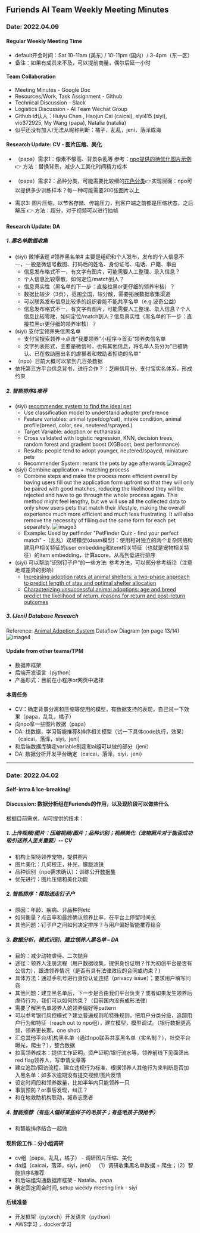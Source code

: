 ## Furiends AI Team Weekly Meeting Minutes

### Date: 2022.04.09

#### Regular Weekly Meeting Time
- default开会时间：Sat 10-11am (美东) / 10-11pm (国内）/ 3-4pm（东一区）
- 备注：如果有成员来不及，可以提前商量，偶尔后延一小时

#### Team Collaboration
- Meeting Minutes - Google Doc
- Resources/Work, Task Assignment - Github
- Technical Discussion - Slack
- Logistics Discussion - AI Team Wechat Group
- Github id认人：Huiyu Chen , Haojun Cai (caicai), siyi415 (siyi), vio372925, My Wang (papa), Natalia (natalia)
- 似乎还没有加入/无法从昵称判断：橘子，乱乱，jeni，落泽成海

#### Research Update: CV - 图片压缩、美化
- （papa）需求1：像素不够高、背景杂乱等 参考：[npo提供的待优化图片示例](https://drive.google.com/drive/folders/1mMT4lDLm_rWZb-0qNGRLhOtppJb3o9oA?usp=sharing) 👉 方法：替换背景，减少人工美化时间精力成本
- （papa）需求2：品种分类，可能需要比较细的[花色分类](https://github.com/Furiends/AI/blob/0fdbdc8b632455c4933153b956c30ae063987714/imges/npo%E8%8A%B1%E8%89%B2%E5%88%86%E7%B1%BB%E9%9C%80%E6%B1%82.JPG)👉实现层面：npo可以提供多少训练样本？每一种可能需要200张图片以上

- 需求3: 图片压缩，以节省存储、传输压力，到客户端之前都是压缩状态，之后解压 👉 方法：超分，对于视频可以进行抽帧

#### Research Update: DA 
##### 1. 黑名单数据收集
- (siyi) 微博话题 #领养黑名单# 主要是组织和个人发布，发布的个人信息不一，一般是微信号截图、打码后的姓名、身份证号、电话、户籍、事由
  - 信息发布格式不一，有文字有图片，可能需要人工整理、录入信息？
  - 个人信息比较零散，如何定位/match到人？
  - 信息真实性（黑名单的下一步：直接拉黑or更仔细的领养审核）？
  - 数据比较少（3页），范围全国，较分散，需要拓展数据收集渠道
  - 可以联系发布信息比较多的组织看能不能共享名单（e.g.波奇公益）
  - 信息发布格式不一，有文字有图片，可能需要人工整理、录入信息？个人信息比较零散，如何定位/match到人？信息真实性（黑名单的下一步：直接拉黑or更仔细的领养审核）？
- (siyi) 支付宝领养失信黑名单
  - 支付宝搜索领养->点击“我要领养”小程序->首页“领养失信名单
  - 文字列表形式，主要是微信号，也有其他信息，将名单人员分为”已被确认、已在救助圈出名的虐猫者和救助者拒绝的名单“ 
- （npo）目前大概可以拿到几百条数据
- 依托第三方平台信息背书，进行合作？：芝麻信用分、支付宝实名体系，形成约束

##### 2. 智能排序&推荐
- (siyi) [recommender system to find the ideal pet](https://e-82849.medium.com/animal-adoption-how-data-science-can-be-used-to-help-animals-in-shelter-30b980db7403)
  - Use classification model to understand adopter preference
  - Feature variables: animal type(dog/cat), intake condition, animal profile(breed, color, sex, neutered/sprayed.)
  - Target Variable: adoption or euthanasia.
  - Cross validated with logistic regression, KNN, decision trees, random forest and gradient boost (XGBoost, best performance)
  - Results: people tend to adopt younger, neutered/spayed, miniature pets
  - Recommender System: rerank the pets by age afterwards
![image2](https://github.com/Furiends/AI/blob/ee933a82d4fdc6a9a775d1b86c0f056565ca1513/imges/recommender%20system%20example%20(1).png)
- (siyi) Combine application + matching process
  - Combine steps and make the process more efficient overall by having users fill out the application form upfront so that they will only be paired with good matches, reducing the likelihood they will be rejected and have to go through the whole process again. This method might feel lengthy, but we will use all the collected data to only show users pets that match their lifestyle, making the overall experience much more efficient and much less frustrating. It will also remove the necessity of filling out the same form for each pet separately.
![image3](https://github.com/Furiends/AI/blob/246a10e7b218e205d38a12b81c18eaf66ce492a9/imges/recommendation%20matching%20(2).png)
  - Example: Used by petfinder "PetFinder Quiz - find your perfect match"
-（乱乱）双塔模型(dssm模型)：使用相对独立的两个复杂网络构建用户相关特征的user embedding和item相关特征（也就是宠物相关特征）的item embedding，计算score，从高到低进行排序
- (siyi) 可以帮助“识别钉子户”的一些方法: 参考方法，可以部分参考结论（注意地域差异的影响）
  - [Increasing adoption rates at animal shelters: a two-phase approach to predict length of stay and optimal shelter allocation](https://bmcvetres.biomedcentral.com/articles/10.1186/s12917-020-02728-2#Sec3)
  - [Characterizing unsuccessful animal adoptions: age and breed predict the likelihood of return, reasons for return and post-return outcomes](https://www.nature.com/articles/s41598-021-87649-2#Sec8)

##### 3. (Jeni) Database Research
Reference: [Animal Adoption System](https://github.com/Furiends/AI/blob/a03e130dfccf37c0a236962110a471f6396a089b/resource/Animal%20Adoption%20System.pdf)
Dataflow Diagram (on page 13/14)
![image4](https://github.com/Furiends/AI/blob/e002e8b2d90090e69e9a811cbc9242d08d680553/imges/animal%20adoption%20dataflow%20diagram.png)

#### Update from other teams/TPM
- 数据库框架
- 后端开发语言（python）
- 产品形式：目前在小程序or网页中选择

#### 本周任务
- CV：确定背景分离和压缩等使用的模型，有数据支持的表现，自己试一下效果（papa，乱乱，橘子）
- 向npo拿一些图片数据（papa）
- DA: 找数据，学习智能推荐&排序相关模型（试一下具体code执行，效果）（caicai，落泽，siyi，jeni）
- 和后端数据库确定variable制定和ai组可以做的部分（jeni）
- DA: 数据分析开发平台确定（caicai，落泽，siyi，jeni）

__________________________________________________________________________________________________________________________________________________________

### Date: 2022.04.02
#### Self-intro & Ice-breaking!  
#### Discussion: 数据分析组在Furiends的作用，以及现阶段可以做些什么  
根据目前需求，AI可提供的技术：  
##### 1.  上传视频/图片：压缩视频/图片；品种识别；视频美化（宠物照片对于能否成功吸引送养人至关重要）-- CV
- 机构上架待领养宠物，提供照片
- 图片美化：几何校正，补光，朦胧滤镜
- 品种识别（npo需求确认）：训练公开[数据集](http://vision.stanford.edu/aditya86/ImageNetDogs/)
- 优先进行：图片压缩和美化功能
##### 2.  智能排序：帮助送走钉子户
- 原因：年龄、疾病、非品种狗etc  
- 如何衡量？点击率和最终确认领养比率，在平台上停留时间长  
- 其他问题：钉子户之间如何决定排序？与用户偏好智能推荐结合  
##### 3.  数据分析，模式识别，建立领养人黑名单 – DA  
- 目的：减少动物虐待、二次抛弃  
- 途径：领养人注册流程（用户数据收集，提供身份证明？作为初创平台是否有公信力），跟进领养情况（是否有具有法律效应的合同或约束？)  
- 具体方法：通过手机号进行身份认证连结（privacy issue）；要求用户填写问卷  
- 其他问题：建立黑名单后，下一步是否由我们平台负责？或者如果发生领养后虐待行为，我们可以如何约束？（目前国内没有成形法律）  
- 需要了解黑名单领养人的领养偏好等pattern  
- 可以参考银行风控模式？建立普遍规则和特殊规则，把用户分类分级，追踪用户行为和特征（reach out to npo组），建立模型，模型调试。（银行数据更高频，领养更长期，one shot）
- 汇总其他平台/机构黑名单（通过npo联系共享黑名单（实名制？），社交平台曝光，爬虫？），整合数据  
- 拉高领养成本：提供工作证明，资产证明/银行流水等，领养前线下见面筛出red flag领养人，写申请文章等  
- 建立追踪/回访流程，建立违规行为标准，根据领养人其他行为来判断是否加入黑名单：如多次逾期没有提交视频/图片反馈  
- 设定时间段和领养数量，比如半年内只能领养一只  
- 事前预防？or事后发现，纠正？  
- 和在地救助机构联动，城市志愿者  
##### 4.  智能推荐（有些人偏好某些样子的毛孩子；有些毛孩子很抢手）
- 和智能排序结合一起做
#### 现阶段工作：分小组调研
-  cv组（papa，乱乱，橘子） - 调研图片压缩、美化  
-  da组（caicai，落泽，siyi，jeni）   （1）调研收集黑名单数据 + 爬虫；（2）智能排序&推荐
-  和后端组沟通数据库框架 - Natalia、papa
-  确定固定周会时间, setup weekly meeting link - siyi
#### 后续准备
-  开发框架（pytorch）开发语言（python）
-  AWS学习 ，docker学习

